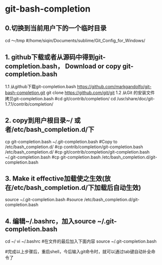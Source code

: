 # git-bash-completion

## 0.切换到当前用户下的一个临时目录
cd ～/tmp
#/home/siqin/Documents/sublime/Git_Config_for_Windows/

## 1. github下载或者从源码中得到git-completion.bash， Download or copy git-completion.bash
1.1 从github下载git-completion.bash
https://github.com/markgandolfo/git-bash-completion.git
git clone https://github.com/git/git
1.2  从Git 的安装文件拷贝git-completion.bash
#cd git/contrib/completion/
cd /usr/share/doc/git-1.7.1/contrib/completion/

## 2. copy到用户根目录~/ 或者/etc/bash_completion.d/下
cp git-completion.bash ~/.git-completion.bash
#Copy to /etc/bash_completion.d/
#cp contrib/completion/git-completion.bash /etc/bash_completion.d/
#cp git/contrib/completion/git-completion.bash ~/.git-completion.bash
#cp git-completion.bash /etc/bash_completion.d/git-completion.bash

## 3. Make it effective加载使之生效(放在/etc/bash_completion.d/下加载后自动生效)
source ~/.git-completion.bash
#source /etc/bash_completion.d/git-completion.bash

## 4. 编辑~/.bashrc，加入source ~/.git-completion.bash
cd ~/
vi ~/.bashrc
#在文件的最后加入下面内容
source ~/.git-completion.bash

#完成以上步骤后，重启shell，今后输入git命令时，就可以通过tab键自动补全命令了

